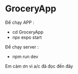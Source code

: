 # GroceryApp

Để chạy APP : 
- cd GroceryApp
- npx expo start

Để chạy server : 
- npm run dev


Em cảm ơn vì a/c đã đọc đến đây
